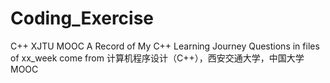 # Coding_Exercise
C++  XJTU MOOC
A Record of My C++ Learning Journey
Questions in files of xx_week come from 计算机程序设计（C++），西安交通大学，中国大学MOOC
